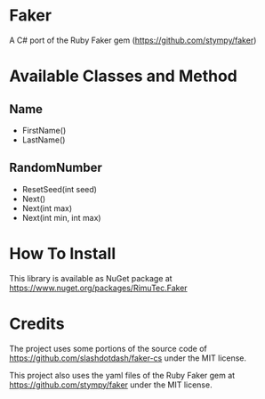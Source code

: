 # Faker
A C# port of the Ruby Faker gem (https://github.com/stympy/faker)

# Available Classes and Method
## Name
- FirstName()
- LastName()
## RandomNumber
- ResetSeed(int seed)
- Next()
- Next(int max)
- Next(int min, int max)

# How To Install
This library is available as NuGet package at https://www.nuget.org/packages/RimuTec.Faker

# Credits
The project uses some portions of the source code of https://github.com/slashdotdash/faker-cs under the MIT license.

This project also uses the yaml files of the Ruby Faker gem at https://github.com/stympy/faker under the MIT license.
